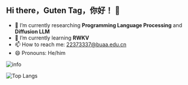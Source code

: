 ## Hi there，Guten Tag，你好！ 👋

- 🔭 I’m currently researching **Programming Language Processing** and **Diffusion LLM**
- 🌱 I’m currently learning **RWKV**
- 📫 How to reach me: 22373337@buaa.edu.cn
- 😄 Pronouns: He/him

<!--
**Galaxy-JewXW/Galaxy-JewXW** is a ✨ _special_ ✨ repository because its `README.md` (this file) appears on your GitHub profile.

Here are some ideas to get you started:

-->
![info](https://github-readme-stats.vercel.app/api?username=zhangyitonggg&show_icons=true&count_private=true&hide=prs&theme=default_repocard)

![Top Langs](https://github-readme-stats.vercel.app/api/top-langs/?username=zhangyitonggg&count_private=true&layout=compact)
